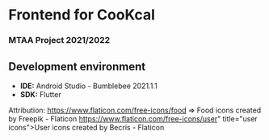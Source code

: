 # Frontend for CooKcal
### MTAA Project 2021/2022

## Development environment
- **IDE:** Android Studio - Bumblebee 2021.1.1
- **SDK:** Flutter

Attribution:
https://www.flaticon.com/free-icons/food => Food icons created by Freepik - Flaticon
https://www.flaticon.com/free-icons/user" title="user icons">User icons created by Becris - Flaticon